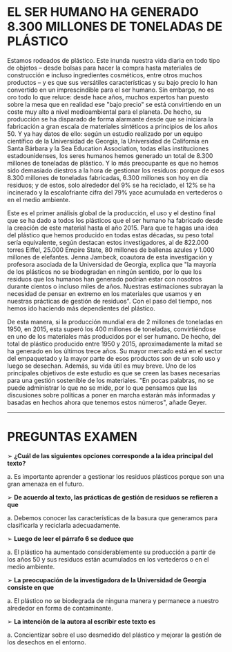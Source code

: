 # EL SER HUMANO HA GENERADO 8.300 MILLONES DE TONELADAS DE PLÁSTICO

Estamos rodeados de plástico. Este inunda nuestra vida diaria en todo tipo de objetos – desde bolsas para hacer la compra hasta materiales de construcción e incluso ingredientes cosméticos, entre otros muchos productos – y es que sus versátiles características y su bajo precio lo han convertido en un imprescindible para el ser humano. Sin embargo, no es oro todo lo que reluce: desde hace años, muchos expertos han puesto sobre la mesa que en realidad ese "bajo precio" se está convirtiendo en un coste muy alto a nivel medioambiental para el planeta. De hecho, su producción se ha disparado de forma alarmante desde que se iniciara la fabricación a gran escala de materiales sintéticos a principios de los años 50. Y ya hay datos de ello: según un estudio realizado por un equipo científico de la Universidad de Georgia, la Universidad de California en Santa Bárbara y la Sea Education Association, todas ellas instituciones estadounidenses, los seres humanos hemos generado un total de 8.300 millones de toneladas de plástico. Y lo más preocupante es que no hemos sido demasiado diestros a la hora de gestionar los residuos: porque de esos 8.300 millones de toneladas fabricadas, 6.300 millones son hoy en día residuos; y de estos, solo alrededor del 9% se ha reciclado, el 12% se ha incinerado y la escalofriante cifra del 79% yace acumulada en vertederos o en el medio ambiente.

Este es el primer análisis global de la producción, el uso y el destino final que se ha dado a todos los plásticos que el ser humano ha fabricado desde la creación de este material hasta el año 2015. Para que te hagas una idea del plástico que hemos producido en todas estas décadas, su peso total sería equivalente, según destacan estos investigadores, al de 822.000 torres Eiffel, 25.000 Empire State, 80 millones de ballenas azules y 1.000 millones de elefantes. Jenna Jambeck, coautora de esta investigación y profesora asociada de la Universidad de Georgia, explica que "la mayoría de los plásticos no se biodegradan en ningún sentido, por lo que los residuos que los humanos han generado podrían estar con nosotros durante cientos o incluso miles de años. Nuestras estimaciones subrayan la necesidad de pensar en extremo en los materiales que usamos y en nuestras prácticas de gestión de residuos". Con el paso del tiempo, nos hemos ido haciendo más dependientes del plástico.

De esta manera, si la producción mundial era de 2 millones de toneladas en 1950, en 2015, esta superó los 400 millones de toneladas, convirtiéndose en uno de los materiales más producidos por el ser humano. De hecho, del total de plástico producido entre 1950 y 2015, aproximadamente la mitad se ha generado en los últimos trece años. Su mayor mercado está en el sector del empaquetado y la mayor parte de esos productos son de un solo uso y luego se desechan. Además, su vida útil es muy breve. Uno de los principales objetivos de este estudio es que se creen las bases necesarias para una gestión sostenible de los materiales. "En pocas palabras, no se puede administrar lo que no se mide, por lo que pensamos que las discusiones sobre políticas a poner en marcha estarán más informadas y basadas en hechos ahora que tenemos estos números", añade Geyer.

---

# PREGUNTAS EXAMEN

➢ **¿Cuál de las siguientes opciones corresponde a la idea principal del texto?**

a. Es importante aprender a gestionar los residuos plásticos porque son una gran amenaza en el futuro.

➢ **De acuerdo al texto, las prácticas de gestión de residuos se refieren a que**

a. Debemos conocer las características de la basura que generamos para clasificarla y reciclarla adecuadamente.

➢ **Luego de leer el párrafo 6 se deduce que**

a. El plástico ha aumentado considerablemente su producción a partir de los años 50 y sus residuos están acumulados en los vertederos o en el medio ambiente.

➢ **La preocupación de la investigadora de la Universidad de Georgia consiste en que**

a. El plástico no se biodegrada de ninguna manera y permanece a nuestro alrededor en forma de contaminante.

➢ **La intención de la autora al escribir este texto es**

a. Concientizar sobre el uso desmedido del plástico y mejorar la gestión de los desechos en el entorno.
